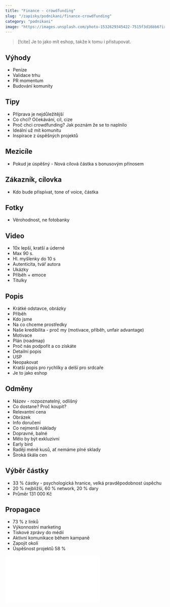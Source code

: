 ```yaml
---
title: "Finance - crowdfunding"
slug: "/zapisky/podnikani/finance-crowdfunding"
category: "podnikani"
image: "https://images.unsplash.com/photo-1532629345422-7515f3d16bb6?ixlib=rb-1.2.1&ixid=MnwxMjA3fDB8MHxwaG90by1wYWdlfHx8fGVufDB8fHx8&auto=format&fit=crop&w=1170&q=80"
---
```


> [!cite]
> Je to jako mít eshop, takže k tomu i přistupovat.

## Výhody
- Peníze
- Validace trhu
- PR momentum
- Budování komunity

## Tipy
- Příprava je nejdůležitější
- Co chci? Očekávání, cíl, cize
- Proč chci crowdfunding? Jak poznám že se to naplnilo
- Ideální už mít komunitu
- Inspirace z úspěšných projektů

## Mezicíle
- Pokud je úspěšný - Nová cílová částka s bonusovým přínosem

## Zákazník, cílovka
- Kdo bude přispívat, tone of voice, částka

## Fotky
- Věrohodnost, ne fotobanky

## Video
- 10x lepší, kratší a úderné
- Max 90 s.
- Hl. myšlenky do 10 s
- Autenticita, tvář autora
- Ukázky
- Příběh + emoce
- Titulky

## Popis
- Krátké odstavce, obrázky
- Příběh
- Kdo jsme
- Na co chceme prostředky
- Naše kredibilita - proč my (motivace, příběh, unfair advantage)
- Motivace
- Plán (roadmap)
- Proč nás podpořit a co získáte
- Detailní popis
- USP
- Neopakovat
- Kratší popis pro rychlíky a delší pro srdcaře
- Je to jako eshop

## Odměny
- Název - rozpoznatelný, odlišný
- Co dostane? Proč koupit?
- Relevantní cena
- Obrázek
- Info doručení
- Co nejmenší náklady
- Dopravné, balné
- Mělo by být exkluzivní
- Early bird
- Raději méně kusů, ať nemáme plné sklady
- Široká škála cen

## **Výběr částky**
- 33 % částky - psychologická hranice, velká pravděpodobnost úspěchu
- 20 % nejbližší, 60 % network, 20 % dary
- Průměr 131 000 Kč

## Propagace
- 73 % z linků
- Výkonnostní marketing
- Tiskové zprávy do médií
- Aktivní komunikace během kampaně
- Zapojit okolí
- Úspěšnost projektů 58 %

![Crowdfunding](../Assets/Podnikání/crowdfunding/Crowdfunding.pdf)